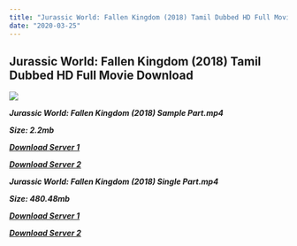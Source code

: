 ```yaml
---
title: "Jurassic World: Fallen Kingdom (2018) Tamil Dubbed HD Full Movie Download"
date: "2020-03-25"
---
```


## Jurassic World: Fallen Kingdom (2018) Tamil Dubbed HD Full Movie Download

![](https://images.moviebuff.com/91f978d6-d7dd-4f43-bcc9-1815c7e6038c?w=1000)

**_Jurassic World: Fallen Kingdom (2018) Sample Part.mp4_**

**_Size: 2.2mb_**

**_[Download Server 1](http://p1.wetransfer.vip/files/Tamil{fd620c6e78cfff08ebfb4d2d3131a235617ba7e0206610644c5f25f325d4dc51}20Dubbed{fd620c6e78cfff08ebfb4d2d3131a235617ba7e0206610644c5f25f325d4dc51}20Movies/Tamil{fd620c6e78cfff08ebfb4d2d3131a235617ba7e0206610644c5f25f325d4dc51}20Recent{fd620c6e78cfff08ebfb4d2d3131a235617ba7e0206610644c5f25f325d4dc51}20Dubbed{fd620c6e78cfff08ebfb4d2d3131a235617ba7e0206610644c5f25f325d4dc51}20Movies/Jurassic{fd620c6e78cfff08ebfb4d2d3131a235617ba7e0206610644c5f25f325d4dc51}20World:{fd620c6e78cfff08ebfb4d2d3131a235617ba7e0206610644c5f25f325d4dc51}20Fallen{fd620c6e78cfff08ebfb4d2d3131a235617ba7e0206610644c5f25f325d4dc51}20Kingdom{fd620c6e78cfff08ebfb4d2d3131a235617ba7e0206610644c5f25f325d4dc51}20(2018)/Jurassic{fd620c6e78cfff08ebfb4d2d3131a235617ba7e0206610644c5f25f325d4dc51}20World:{fd620c6e78cfff08ebfb4d2d3131a235617ba7e0206610644c5f25f325d4dc51}20Fallen{fd620c6e78cfff08ebfb4d2d3131a235617ba7e0206610644c5f25f325d4dc51}20Kingdom{fd620c6e78cfff08ebfb4d2d3131a235617ba7e0206610644c5f25f325d4dc51}20(2018){fd620c6e78cfff08ebfb4d2d3131a235617ba7e0206610644c5f25f325d4dc51}20HDRip/Jurassic{fd620c6e78cfff08ebfb4d2d3131a235617ba7e0206610644c5f25f325d4dc51}20World:{fd620c6e78cfff08ebfb4d2d3131a235617ba7e0206610644c5f25f325d4dc51}20Fallen{fd620c6e78cfff08ebfb4d2d3131a235617ba7e0206610644c5f25f325d4dc51}20Kingdom{fd620c6e78cfff08ebfb4d2d3131a235617ba7e0206610644c5f25f325d4dc51}20(2018){fd620c6e78cfff08ebfb4d2d3131a235617ba7e0206610644c5f25f325d4dc51}20Sample{fd620c6e78cfff08ebfb4d2d3131a235617ba7e0206610644c5f25f325d4dc51}20(640x360).mp4)_**

**_[Download Server 2](http://p1.wetransfer.vip/files/Tamil{fd620c6e78cfff08ebfb4d2d3131a235617ba7e0206610644c5f25f325d4dc51}20Dubbed{fd620c6e78cfff08ebfb4d2d3131a235617ba7e0206610644c5f25f325d4dc51}20Movies/Tamil{fd620c6e78cfff08ebfb4d2d3131a235617ba7e0206610644c5f25f325d4dc51}20Recent{fd620c6e78cfff08ebfb4d2d3131a235617ba7e0206610644c5f25f325d4dc51}20Dubbed{fd620c6e78cfff08ebfb4d2d3131a235617ba7e0206610644c5f25f325d4dc51}20Movies/Jurassic{fd620c6e78cfff08ebfb4d2d3131a235617ba7e0206610644c5f25f325d4dc51}20World:{fd620c6e78cfff08ebfb4d2d3131a235617ba7e0206610644c5f25f325d4dc51}20Fallen{fd620c6e78cfff08ebfb4d2d3131a235617ba7e0206610644c5f25f325d4dc51}20Kingdom{fd620c6e78cfff08ebfb4d2d3131a235617ba7e0206610644c5f25f325d4dc51}20(2018)/Jurassic{fd620c6e78cfff08ebfb4d2d3131a235617ba7e0206610644c5f25f325d4dc51}20World:{fd620c6e78cfff08ebfb4d2d3131a235617ba7e0206610644c5f25f325d4dc51}20Fallen{fd620c6e78cfff08ebfb4d2d3131a235617ba7e0206610644c5f25f325d4dc51}20Kingdom{fd620c6e78cfff08ebfb4d2d3131a235617ba7e0206610644c5f25f325d4dc51}20(2018){fd620c6e78cfff08ebfb4d2d3131a235617ba7e0206610644c5f25f325d4dc51}20HDRip/Jurassic{fd620c6e78cfff08ebfb4d2d3131a235617ba7e0206610644c5f25f325d4dc51}20World:{fd620c6e78cfff08ebfb4d2d3131a235617ba7e0206610644c5f25f325d4dc51}20Fallen{fd620c6e78cfff08ebfb4d2d3131a235617ba7e0206610644c5f25f325d4dc51}20Kingdom{fd620c6e78cfff08ebfb4d2d3131a235617ba7e0206610644c5f25f325d4dc51}20(2018){fd620c6e78cfff08ebfb4d2d3131a235617ba7e0206610644c5f25f325d4dc51}20Sample{fd620c6e78cfff08ebfb4d2d3131a235617ba7e0206610644c5f25f325d4dc51}20(640x360).mp4)_**

**_Jurassic World: Fallen Kingdom (2018) Single Part.mp4_**

**_Size: 480.48mb_**

**_[Download Server 1](http://p1.wetransfer.vip/files/Tamil{fd620c6e78cfff08ebfb4d2d3131a235617ba7e0206610644c5f25f325d4dc51}20Dubbed{fd620c6e78cfff08ebfb4d2d3131a235617ba7e0206610644c5f25f325d4dc51}20Movies/Tamil{fd620c6e78cfff08ebfb4d2d3131a235617ba7e0206610644c5f25f325d4dc51}20Recent{fd620c6e78cfff08ebfb4d2d3131a235617ba7e0206610644c5f25f325d4dc51}20Dubbed{fd620c6e78cfff08ebfb4d2d3131a235617ba7e0206610644c5f25f325d4dc51}20Movies/Jurassic{fd620c6e78cfff08ebfb4d2d3131a235617ba7e0206610644c5f25f325d4dc51}20World:{fd620c6e78cfff08ebfb4d2d3131a235617ba7e0206610644c5f25f325d4dc51}20Fallen{fd620c6e78cfff08ebfb4d2d3131a235617ba7e0206610644c5f25f325d4dc51}20Kingdom{fd620c6e78cfff08ebfb4d2d3131a235617ba7e0206610644c5f25f325d4dc51}20(2018)/Jurassic{fd620c6e78cfff08ebfb4d2d3131a235617ba7e0206610644c5f25f325d4dc51}20World:{fd620c6e78cfff08ebfb4d2d3131a235617ba7e0206610644c5f25f325d4dc51}20Fallen{fd620c6e78cfff08ebfb4d2d3131a235617ba7e0206610644c5f25f325d4dc51}20Kingdom{fd620c6e78cfff08ebfb4d2d3131a235617ba7e0206610644c5f25f325d4dc51}20(2018){fd620c6e78cfff08ebfb4d2d3131a235617ba7e0206610644c5f25f325d4dc51}20HDRip/Jurassic{fd620c6e78cfff08ebfb4d2d3131a235617ba7e0206610644c5f25f325d4dc51}20World:{fd620c6e78cfff08ebfb4d2d3131a235617ba7e0206610644c5f25f325d4dc51}20Fallen{fd620c6e78cfff08ebfb4d2d3131a235617ba7e0206610644c5f25f325d4dc51}20Kingdom{fd620c6e78cfff08ebfb4d2d3131a235617ba7e0206610644c5f25f325d4dc51}20(2018){fd620c6e78cfff08ebfb4d2d3131a235617ba7e0206610644c5f25f325d4dc51}20Single{fd620c6e78cfff08ebfb4d2d3131a235617ba7e0206610644c5f25f325d4dc51}20Part{fd620c6e78cfff08ebfb4d2d3131a235617ba7e0206610644c5f25f325d4dc51}20(640x360).mp4)_**

**_[Download Server 2](http://p1.wetransfer.vip/files/Tamil{fd620c6e78cfff08ebfb4d2d3131a235617ba7e0206610644c5f25f325d4dc51}20Dubbed{fd620c6e78cfff08ebfb4d2d3131a235617ba7e0206610644c5f25f325d4dc51}20Movies/Tamil{fd620c6e78cfff08ebfb4d2d3131a235617ba7e0206610644c5f25f325d4dc51}20Recent{fd620c6e78cfff08ebfb4d2d3131a235617ba7e0206610644c5f25f325d4dc51}20Dubbed{fd620c6e78cfff08ebfb4d2d3131a235617ba7e0206610644c5f25f325d4dc51}20Movies/Jurassic{fd620c6e78cfff08ebfb4d2d3131a235617ba7e0206610644c5f25f325d4dc51}20World:{fd620c6e78cfff08ebfb4d2d3131a235617ba7e0206610644c5f25f325d4dc51}20Fallen{fd620c6e78cfff08ebfb4d2d3131a235617ba7e0206610644c5f25f325d4dc51}20Kingdom{fd620c6e78cfff08ebfb4d2d3131a235617ba7e0206610644c5f25f325d4dc51}20(2018)/Jurassic{fd620c6e78cfff08ebfb4d2d3131a235617ba7e0206610644c5f25f325d4dc51}20World:{fd620c6e78cfff08ebfb4d2d3131a235617ba7e0206610644c5f25f325d4dc51}20Fallen{fd620c6e78cfff08ebfb4d2d3131a235617ba7e0206610644c5f25f325d4dc51}20Kingdom{fd620c6e78cfff08ebfb4d2d3131a235617ba7e0206610644c5f25f325d4dc51}20(2018){fd620c6e78cfff08ebfb4d2d3131a235617ba7e0206610644c5f25f325d4dc51}20HDRip/Jurassic{fd620c6e78cfff08ebfb4d2d3131a235617ba7e0206610644c5f25f325d4dc51}20World:{fd620c6e78cfff08ebfb4d2d3131a235617ba7e0206610644c5f25f325d4dc51}20Fallen{fd620c6e78cfff08ebfb4d2d3131a235617ba7e0206610644c5f25f325d4dc51}20Kingdom{fd620c6e78cfff08ebfb4d2d3131a235617ba7e0206610644c5f25f325d4dc51}20(2018){fd620c6e78cfff08ebfb4d2d3131a235617ba7e0206610644c5f25f325d4dc51}20Single{fd620c6e78cfff08ebfb4d2d3131a235617ba7e0206610644c5f25f325d4dc51}20Part{fd620c6e78cfff08ebfb4d2d3131a235617ba7e0206610644c5f25f325d4dc51}20(640x360).mp4)_**
